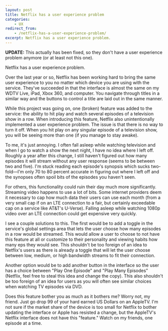 ```yaml
---
layout: post
title: Netflix has a user experience problem
categories:
    - UX
redirect_from:
    - /netflix-has-a-user-experience-problem/
excerpt: Netflix has a user experience problem.
---
```


**UPDATE:** This actually has been fixed, so they don't have a user experience problem anymore (or at least not this one).

Netflix has a user experience problem.

Over the last year or so, Netflix has been working hard to bring the same user experience to you no matter which device you are using with the service. They've succeeded in that the interface is almost the same on my WDTV Live, iPad, Xbox 360, and computer. You navigate through titles in a similar way and the buttons to control a title are laid out in the same manner.

While this project was going on, one (broken) feature was added to the service: the ability to hit play and watch several episodes of a television show in a row. When introducing this feature, Netflix also unintentionally implemented a user experience problem. The issue is that there is no way to turn it off. When you hit play on any singular episode of a television show, you will be seeing more than one (if you manage to stay awake).

To me, it's just annoying. I often fall asleep while watching television and when I go to watch a show the next night, I have no idea where I left off. Roughly a year after this change, I still haven't figured out how many episodes it will stream without any user response (seems to be between two and five). I'm stuck reading each episode's synopsis which sucks two-fold&mdash;I'm only 70 to 80 percent accurate in figuring out where I left off and the synopses often spoil bits of the episodes you haven't seen.

For others, this functionality could ruin their day much more significantly. Streaming video happens to use a lot of bits. Some internet providers deem it necessary to cap how much data their users can use each month (from a very small cap if on an LTE connection to a fair, but certainly exceedable cap on a service like AT&T's U-Verse). Falling asleep while watching 1080p video over an LTE connection could get expensive very quickly.

I see a couple solutions to this. The first would be to add a toggle in the service's global settings area that lets the user choose how many episodes in a row would be streamed. This would allow a user to choose to not have this feature at all or customize to their personality and viewing habits how many eps they would see. This shouldn't be too foreign of an idea to Netflix's users as there is already a toggle that will let the user choose between low, medium, or high bandwidth streams to fit their connection.

Another option would be to add another button in the interface so the user has a choice between "Play One Episode" and "Play Many Episodes" (Netflix, feel free to steal this idea and change the copy). This also shouldn't be too foreign of an idea for users as you will often see similar choices when watching TV episodes via DVD.

Does this feature bother you as much as it bothers me? Worry not, my friend. Just go drop 99 of your hard earned US Dollars on an AppleTV. I'm not sure if the market share of the device is too small for Netflix to bother updating the interface or Apple has resisted a change, but the AppleTV's Netflix interface does not have this "feature." Watch on my friends, one episode at a time.
